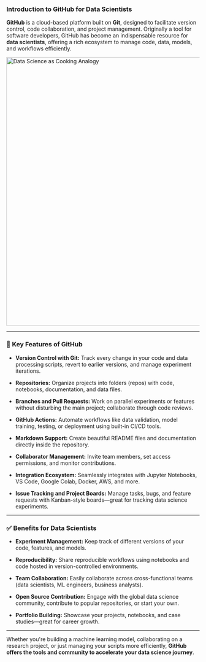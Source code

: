 ### Introduction to GitHub for Data Scientists

**GitHub** is a cloud-based platform built on **Git**, designed to facilitate version control, code collaboration, and project management. Originally a tool for software developers, GitHub has become an indispensable resource for **data scientists**, offering a rich ecosystem to manage code, data, models, and workflows efficiently.

<img title="" src="file:///C:/Users/anant/Desktop/AU2025/src_images/scm-github.png" alt="Data Science as Cooking Analogy" width="700" style="display: block; margin: auto;">

---

### 🔑 Key Features of GitHub

- **Version Control with Git:** Track every change in your code and data processing scripts, revert to earlier versions, and manage experiment iterations.

- **Repositories:** Organize projects into folders (repos) with code, notebooks, documentation, and data files.

- **Branches and Pull Requests:** Work on parallel experiments or features without disturbing the main project; collaborate through code reviews.

- **GitHub Actions:** Automate workflows like data validation, model training, testing, or deployment using built-in CI/CD tools.

- **Markdown Support:** Create beautiful README files and documentation directly inside the repository.

- **Collaborator Management:** Invite team members, set access permissions, and monitor contributions.

- **Integration Ecosystem:** Seamlessly integrates with Jupyter Notebooks, VS Code, Google Colab, Docker, AWS, and more.

- **Issue Tracking and Project Boards:** Manage tasks, bugs, and feature requests with Kanban-style boards—great for tracking data science experiments.

---

### ✅ Benefits for Data Scientists

- **Experiment Management:** Keep track of different versions of your code, features, and models.

- **Reproducibility:** Share reproducible workflows using notebooks and code hosted in version-controlled environments.

- **Team Collaboration:** Easily collaborate across cross-functional teams (data scientists, ML engineers, business analysts).

- **Open Source Contribution:** Engage with the global data science community, contribute to popular repositories, or start your own.

- **Portfolio Building:** Showcase your projects, notebooks, and case studies—great for career growth.

---

Whether you're building a machine learning model, collaborating on a research project, or just managing your scripts more efficiently, **GitHub offers the tools and community to accelerate your data science journey**.
